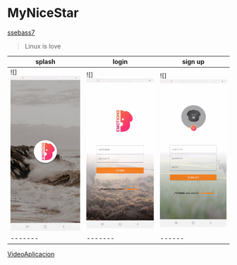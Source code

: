 # MyNiceStar
[ssebass7](https://github.com/search?q=ssebass7)

> Linux is love

 splash | login | sign up
-------|-------|------
![]<img src="IMG/captura_splash.png"> | ![]<img src="IMG/captura_login.png">  | ![]<img src="IMG/captura_registro.png">
-------|-------|------
[VideoAplicacion](android.source://MyNiceStar/VIDEO/video_emotions_login_registro.mp4)
